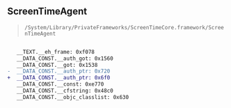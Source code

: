 ## ScreenTimeAgent

> `/System/Library/PrivateFrameworks/ScreenTimeCore.framework/ScreenTimeAgent`

```diff

   __TEXT.__eh_frame: 0xf078
   __DATA_CONST.__auth_got: 0x1560
   __DATA_CONST.__got: 0x1538
-  __DATA_CONST.__auth_ptr: 0x720
+  __DATA_CONST.__auth_ptr: 0x6f0
   __DATA_CONST.__const: 0xe770
   __DATA_CONST.__cfstring: 0x48c0
   __DATA_CONST.__objc_classlist: 0x630

```
